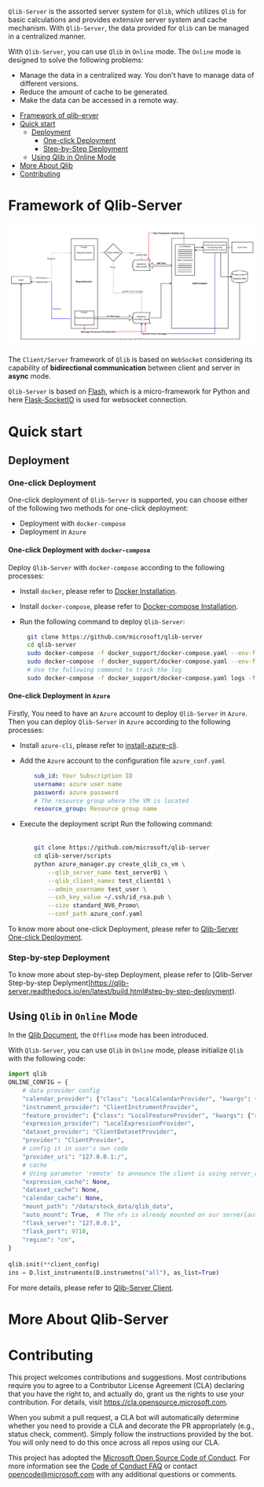`Qlib-Server` is the assorted server system for `Qlib`, which utilizes `Qlib` for basic calculations and provides extensive server system and cache mechanism. With `Qlib-Server`, the data provided for `Qlib` can be managed in a centralized manner.

With `Qlib-Server`, you can use `Qlib` in `Online` mode. The `Online` mode is designed to solve the following problems:

* Manage the data in a centralized way. You don't have to manage data of different versions.
* Reduce the amount of cache to be generated.
* Make the data can be accessed in a remote way.


- [Framework of qlib-erver](#framework-of-qlib-server)
- [Quick start](#quick-start)
  - [Deployment](#deployment)
    - [One-click Deployment](#one-click-deployment)
    - [Step-by-Step Deployment](#step-by-step-deployment)
  - [Using Qlib in Online Mode](#using-qlib-in-online-mode)
- [More About Qlib](#more-about-qlib)
- [Contributing](#contributing)


# Framework of Qlib-Server

<div style="align: center">
<img src="docs/_static/img/framework.png" />
</div>

The `Client/Server` framework of `Qlib` is based on `WebSocket` considering its capability of **bidirectional communication** between client and server in **async** mode.

`Qlib-Server` is based on [Flash](http://flask.pocoo.org/), which is a micro-framework for Python and here [Flask-SocketIO](https://flask-socketio.readthedocs.io) is used for websocket connection. 

# Quick start


## Deployment

### One-click Deployment

One-click deployment of `Qlib-Server` is supported, you can choose either of the following two methods for one-click deployment:

- Deployment with `docker-compose`
- Deployment in `Azure`

#### One-click Deployment with `docker-compose`

Deploy `Qlib-Server` with `docker-compose` according to the following processes:

* Install `docker`, please refer to [Docker Installation](https://docs.docker.com/engine/install).
* Install `docker-compose`, please refer to [Docker-compose Installation](https://docs.docker.com/compose/install/).
* Run the following command to deploy `Qlib-Server`:

    ```bash
      git clone https://github.com/microsoft/qlib-server
      cd qlib-server
      sudo docker-compose -f docker_support/docker-compose.yaml --env-file docker_support/docker-compose.env build
      sudo docker-compose -f docker_support/docker-compose.yaml --env-file docker_support/docker-compose.env up -d
      # Use the following command to track the log
      sudo docker-compose -f docker_support/docker-compose.yaml logs -f
    ```

#### One-click Deployment in `Azure`

Firstly, You need to have an `Azure` account to deploy `Qlib-Server` in `Azure`. Then you can deploy `Qlib-Server` in `Azure` according to the following processes:

* Install `azure-cli`, please refer to [install-azure-cli](https://docs.microsoft.com/en-us/cli/azure/install-azure-cli?view=azure-cli-latest).

* Add the `Azure` account to the configuration file `azure_conf.yaml`

    ```yaml
        sub_id: Your Subscription ID
        username: azure user name
        password: azure password
        # The resource group where the VM is located
        resource_group: Resource group name
    ```
* Execute the deployment script
    Run the following command:

    ```bash

        git clone https://github.com/microsoft/qlib-server
        cd qlib-server/scripts
        python azure_manager.py create_qlib_cs_vm \
            --qlib_server_name test_server01 \
            --qlib_client_names test_client01 \
            --admin_username test_user \
            --ssh_key_value ~/.ssh/id_rsa.pub \
            --size standard_NV6_Promo\
            --conf_path azure_conf.yaml
    ```

To know more about one-click Deployment, please refer to [Qlib-Server One-click Deployment](https://qlib-server.readthedocs.io/en/latest/build.html#one-click-deployment).

### Step-by-step Deployment

To know more about step-by-step Deployment, please refer to [Qlib-Server Step-by-step Deplyment]https://qlib-server.readthedocs.io/en/latest/build.html#step-by-step-deployment).


## Using `Qlib` in `Online` Mode

In the [Qlib Document](https://qlib.readthedocs.io/en/latest), the `Offline` mode has been introduced. 

With `Qlib-Server`, you can use `Qlib` in `Online` mode, please initialize `Qlib` with the following code:

```python
import qlib
ONLINE_CONFIG = {
    # data provider config
    "calendar_provider": {"class": "LocalCalendarProvider", "kwargs": {"remote": True}},
    "instrument_provider": "ClientInstrumentProvider",
    "feature_provider": {"class": "LocalFeatureProvider", "kwargs": {"remote": True}},
    "expression_provider": "LocalExpressionProvider",
    "dataset_provider": "ClientDatasetProvider",
    "provider": "ClientProvider",
    # config it in user's own code
    "provider_uri": "127.0.0.1:/",
    # cache
    # Using parameter 'remote' to announce the client is using server_cache, and the writing access will be disabled.
    "expression_cache": None,
    "dataset_cache": None,
    "calendar_cache": None,
    "mount_path": "/data/stock_data/qlib_data",
    "auto_mount": True,  # The nfs is already mounted on our server[auto_mount: False].
    "flask_server": "127.0.0.1",
    "flask_port": 9710,
    "region": "cn",
}

qlib.init(**client_config)
ins = D.list_instruments(D.instrumetns("all"), as_list=True)

```

For more details, please refer to [Qlib-Server Client](https://qlib-server.readthedocs.io/en/latest/client.html).

# More About Qlib-Server


# Contributing

This project welcomes contributions and suggestions.  Most contributions require you to agree to a
Contributor License Agreement (CLA) declaring that you have the right to, and actually do, grant us
the rights to use your contribution. For details, visit https://cla.opensource.microsoft.com.

When you submit a pull request, a CLA bot will automatically determine whether you need to provide
a CLA and decorate the PR appropriately (e.g., status check, comment). Simply follow the instructions
provided by the bot. You will only need to do this once across all repos using our CLA.

This project has adopted the [Microsoft Open Source Code of Conduct](https://opensource.microsoft.com/codeofconduct/).
For more information see the [Code of Conduct FAQ](https://opensource.microsoft.com/codeofconduct/faq/) or
contact [opencode@microsoft.com](mailto:opencode@microsoft.com) with any additional questions or comments.
